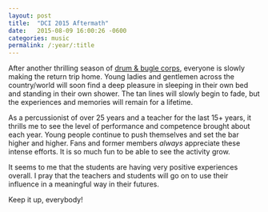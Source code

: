 ```yaml
---
layout: post
title:  "DCI 2015 Aftermath"
date:   2015-08-09 16:00:26 -0600
categories: music
permalink: /:year/:title
---
```


After another thrilling season of [drum & bugle corps](http://www.dci.org), everyone is slowly making the  return trip home. Young ladies and gentlemen across the country/world will soon find a deep pleasure in sleeping in their own bed and standing in their own shower. The tan lines will slowly begin to fade, but the experiences and memories will remain for a lifetime.

As a percussionist of over 25 years and a teacher for the last 15+ years, it thrills me to see the level of performance and competence brought about each year. Young people continue to push themselves and set the bar higher and higher. Fans and former members _always_ appreciate these intense efforts. It is so much fun to be able to see the activity grow.

It seems to me that the students are having very positive experiences overall. I pray that the teachers and students will go on to use their influence in a meaningful way in their futures.

Keep it up, everybody!
